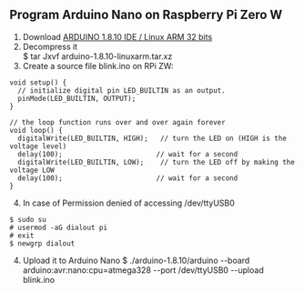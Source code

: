 ## Program Arduino Nano on Raspberry Pi Zero W
1. Download  [ARDUINO 1.8.10 IDE / Linux ARM 32 bits](https://www.arduino.cc/en/Main/Software)
2. Decompress it<br>
$ tar Jxvf arduino-1.8.10-linuxarm.tar.xz
3. Create a source file blink.ino on RPi ZW:
```
void setup() {
  // initialize digital pin LED_BUILTIN as an output.
  pinMode(LED_BUILTIN, OUTPUT);
}

// the loop function runs over and over again forever
void loop() {
  digitalWrite(LED_BUILTIN, HIGH);   // turn the LED on (HIGH is the voltage level)
  delay(100);                       // wait for a second
  digitalWrite(LED_BUILTIN, LOW);    // turn the LED off by making the voltage LOW
  delay(100);                       // wait for a second
}
```
4. In case of Permission denied of accessing /dev/ttyUSB0
```shell
$ sudo su
# usermod -aG dialout pi
# exit
$ newgrp dialout
```
4. Upload it to Arduino Nano
$ ./arduino-1.8.10/arduino --board arduino:avr:nano:cpu=atmega328 --port /dev/ttyUSB0 --upload blink.ino
